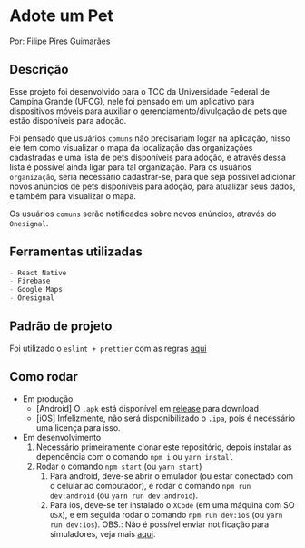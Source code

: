 # Adote um Pet

Por: Filipe Pires Guimarães

## Descrição

Esse projeto foi desenvolvido para o TCC da Universidade Federal de Campina Grande (UFCG), nele foi pensado em um aplicativo para dispositivos móveis para auxiliar o gerenciamento/divulgação de pets que estão disponíveis para adoção.

Foi pensado que usuários `comuns` não precisariam logar na aplicação, nisso ele tem como visualizar o mapa da localização das organizações cadastradas e uma lista de pets disponíveis para adoção, e através dessa lista é possível ainda ligar para tal organização. Para os usuários `organização`, seria necessário cadastrar-se, para que seja possível adicionar novos anúncios de pets disponíveis para adoção, para atualizar seus dados, e também para visualizar o mapa.

Os usuários `comuns` serão notificados sobre novos anúncios, através do `Onesignal`.

## Ferramentas utilizadas

```md
- React Native
- Firebase
- Google Maps
- Onesignal
```

## Padrão de projeto

Foi utilizado o `eslint + prettier` com as regras [aqui](./.eslintrc.js)

## Como rodar

- Em produção
  - [Android] O `.apk` está disponível em [release](https://github.com/filipepiresg/adote-um-pet/releases) para download
  - [iOS] Infelizmente, não será disponibilizado o `.ipa`, pois é necessário uma licença para isso.
- Em desenvolvimento
  1. Necessário primeiramente clonar este repositório, depois instalar as dependência com o comando `npm i` ou `yarn install`
  2. Rodar o comando `npm start` (ou `yarn start`)
     1. Para android, deve-se abrir o emulador (ou estar conectado com o celular ao computador), e rodar o comando `npm run dev:android` (ou `yarn run dev:android`).
     2. Para ios, deve-se ter instalado o `XCode` (em uma máquina com SO `OSX`), e em seguida rodar o comando `npm run dev:ios` (ou `yarn run dev:ios`). OBS.: Não é possível enviar notificação para simuladores, veja mais [aqui](https://documentation.onesignal.com/docs/troubleshooting-ios#3-test-on-mobile-device).
